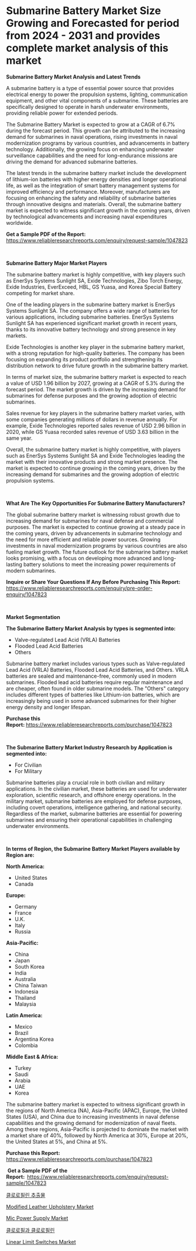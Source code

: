 <p><h1>Submarine Battery Market Size Growing and Forecasted for period from 2024 - 2031 and provides complete market analysis of this market</h1></p><p><strong>Submarine Battery Market Analysis and Latest Trends</strong></p>
<p><p>A submarine battery is a type of essential power source that provides electrical energy to power the propulsion systems, lighting, communication equipment, and other vital components of a submarine. These batteries are specifically designed to operate in harsh underwater environments, providing reliable power for extended periods.</p><p>The Submarine Battery Market is expected to grow at a CAGR of 6.7% during the forecast period. This growth can be attributed to the increasing demand for submarines in naval operations, rising investments in naval modernization programs by various countries, and advancements in battery technology. Additionally, the growing focus on enhancing underwater surveillance capabilities and the need for long-endurance missions are driving the demand for advanced submarine batteries.</p><p>The latest trends in the submarine battery market include the development of lithium-ion batteries with higher energy densities and longer operational life, as well as the integration of smart battery management systems for improved efficiency and performance. Moreover, manufacturers are focusing on enhancing the safety and reliability of submarine batteries through innovative designs and materials. Overall, the submarine battery market is expected to witness significant growth in the coming years, driven by technological advancements and increasing naval expenditures worldwide.</p></p>
<p><strong>Get a Sample PDF of the Report:&nbsp;</strong> <a href="https://www.reliableresearchreports.com/enquiry/request-sample/1047823">https://www.reliableresearchreports.com/enquiry/request-sample/1047823</a></p>
<p>&nbsp;</p>
<p><strong>Submarine Battery Major Market Players</strong></p>
<p><p>The submarine battery market is highly competitive, with key players such as EnerSys Systems Sunlight SA, Exide Technologies, Zibo Torch Energy, Exide Industries, EverExceed, HBL, GS Yuasa, and Korea Special Battery competing for market share. </p><p>One of the leading players in the submarine battery market is EnerSys Systems Sunlight SA. The company offers a wide range of batteries for various applications, including submarine batteries. EnerSys Systems Sunlight SA has experienced significant market growth in recent years, thanks to its innovative battery technology and strong presence in key markets.</p><p>Exide Technologies is another key player in the submarine battery market, with a strong reputation for high-quality batteries. The company has been focusing on expanding its product portfolio and strengthening its distribution network to drive future growth in the submarine battery market.</p><p>In terms of market size, the submarine battery market is expected to reach a value of USD 1.96 billion by 2027, growing at a CAGR of 5.3% during the forecast period. The market growth is driven by the increasing demand for submarines for defense purposes and the growing adoption of electric submarines.</p><p>Sales revenue for key players in the submarine battery market varies, with some companies generating millions of dollars in revenue annually. For example, Exide Technologies reported sales revenue of USD 2.96 billion in 2020, while GS Yuasa recorded sales revenue of USD 3.63 billion in the same year.</p><p>Overall, the submarine battery market is highly competitive, with players such as EnerSys Systems Sunlight SA and Exide Technologies leading the market with their innovative products and strong market presence. The market is expected to continue growing in the coming years, driven by the increasing demand for submarines and the growing adoption of electric propulsion systems.</p></p>
<p>&nbsp;</p>
<p><strong>What Are The Key Opportunities For Submarine Battery Manufacturers?</strong></p>
<p><p>The global submarine battery market is witnessing robust growth due to increasing demand for submarines for naval defense and commercial purposes. The market is expected to continue growing at a steady pace in the coming years, driven by advancements in submarine technology and the need for more efficient and reliable power sources. Growing investments in naval modernization programs by various countries are also fueling market growth. The future outlook for the submarine battery market looks promising, with a focus on developing more advanced and long-lasting battery solutions to meet the increasing power requirements of modern submarines.</p></p>
<p><strong>Inquire or Share Your Questions If Any Before Purchasing This Report:</strong> <a href="https://www.reliableresearchreports.com/enquiry/pre-order-enquiry/1047823">https://www.reliableresearchreports.com/enquiry/pre-order-enquiry/1047823</a></p>
<p>&nbsp;</p>
<p><strong>Market Segmentation</strong></p>
<p><strong>The Submarine Battery Market Analysis by types is segmented into:</strong></p>
<p><ul><li>Valve-regulated Lead Acid (VRLA) Batteries</li><li>Flooded Lead Acid Batteries</li><li>Others</li></ul></p>
<p><p>Submarine battery market includes various types such as Valve-regulated Lead Acid (VRLA) Batteries, Flooded Lead Acid Batteries, and Others. VRLA batteries are sealed and maintenance-free, commonly used in modern submarines. Flooded lead acid batteries require regular maintenance and are cheaper, often found in older submarine models. The "Others" category includes different types of batteries like Lithium-ion batteries, which are increasingly being used in some advanced submarines for their higher energy density and longer lifespan.</p></p>
<p><strong>Purchase this Report:&nbsp;</strong><a href="https://www.reliableresearchreports.com/purchase/1047823">https://www.reliableresearchreports.com/purchase/1047823</a></p>
<p>&nbsp;</p>
<p><strong>The Submarine Battery Market Industry Research by Application is segmented into:</strong></p>
<p><ul><li>For Civilian</li><li>For Military</li></ul></p>
<p><p>Submarine batteries play a crucial role in both civilian and military applications. In the civilian market, these batteries are used for underwater exploration, scientific research, and offshore energy operations. In the military market, submarine batteries are employed for defense purposes, including covert operations, intelligence gathering, and national security. Regardless of the market, submarine batteries are essential for powering submarines and ensuring their operational capabilities in challenging underwater environments.</p></p>
<p>&nbsp;</p>
<p><strong>In terms of Region, the Submarine Battery Market Players available by Region are:</strong></p>
<p>
    <p> <strong> North America: </strong>
        <ul>
            <li>United States</li>
            <li>Canada</li>
        </ul>
        </p> 
    <p> <strong> Europe: </strong>
        <ul>
            <li>Germany</li>
            <li>France</li>
            <li>U.K.</li>
            <li>Italy</li>
            <li>Russia</li>
        </ul>
        </p> 
    <p> <strong> Asia-Pacific: </strong>
        <ul>
            <li>China</li>
            <li>Japan</li>
            <li>South Korea</li>
            <li>India</li>
            <li>Australia</li>
            <li>China Taiwan</li>
            <li>Indonesia</li>
            <li>Thailand</li>
            <li>Malaysia</li>
        </ul>
        </p> 
    <p> <strong> Latin America: </strong>
        <ul>
            <li>Mexico</li>
            <li>Brazil</li>
            <li>Argentina Korea</li>
            <li>Colombia</li>
        </ul>
        </p> 
    <p> <strong> Middle East & Africa: </strong>
        <ul>
            <li>Turkey</li>
            <li>Saudi</li>
            <li>Arabia</li>
            <li>UAE</li>
            <li>Korea</li>
        </ul>
    </p>
    </p>
<p><p>The submarine battery market is expected to witness significant growth in the regions of North America (NA), Asia-Pacific (APAC), Europe, the United States (USA), and China due to increasing investments in naval defense capabilities and the growing demand for modernization of naval fleets. Among these regions, Asia-Pacific is projected to dominate the market with a market share of 40%, followed by North America at 30%, Europe at 20%, the United States at 5%, and China at 5%.</p></p>
<p><strong>Purchase this Report: </strong><a href="https://www.reliableresearchreports.com/purchase/1047823">https://www.reliableresearchreports.com/purchase/1047823</a></p>
<p>&nbsp;<strong>Get a Sample PDF of the Report:&nbsp;&nbsp;</strong><a href="https://www.reliableresearchreports.com/enquiry/request-sample/1047823">https://www.reliableresearchreports.com/enquiry/request-sample/1047823</a></p>
<p><strong></strong></p>
<p><p><a href="https://github.com/xvz497517413/Market-Research-Report-List-1/blob/main/951018315345.md">클로로필린 추출물</a></p><p><a href="https://issuu.com/reportprime-2/docs/modified-leather-upholstery-market-size-2030.pptx">Modified Leather Upholstery Market</a></p><p><a href="https://github.com/dx0328/Market-Research-Report-List-2/blob/main/mic-power-supply-market.md">Mic Power Supply Market</a></p><p><a href="https://github.com/vskv4779xr1/Market-Research-Report-List-1/blob/main/498438015346.md">클로로필과 클로로필린</a></p><p><a href="https://github.com/Glendatilghmankmgz0rbhwpy/Market-Research-Report-List-1/blob/main/linear-limit-switches-market.md">Linear Limit Switches Market</a></p></p>
